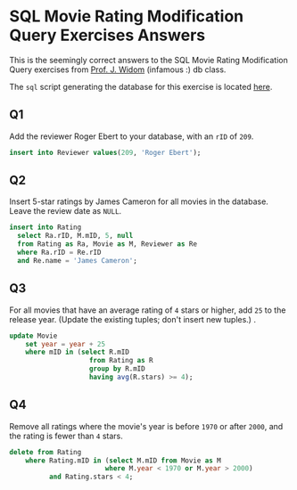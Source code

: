 # SQL Movie Rating Modification Query Exercises Answers

This is the seemingly correct answers to the SQL Movie Rating Modification Query 
exercises from [Prof. J. Widom][2] (infamous :) db class.


The `sql` script generating the database for this exercise is located [here][1].

## Q1

Add the reviewer Roger Ebert to your database, with an `rID` of `209`. 

```sql
insert into Reviewer values(209, 'Roger Ebert');
```

## Q2

Insert 5-star ratings by James Cameron for all movies in the database. 
Leave the review date as `NULL`. 

```sql
insert into Rating
  select Ra.rID, M.mID, 5, null
  from Rating as Ra, Movie as M, Reviewer as Re
  where Ra.rID = Re.rID
  and Re.name = 'James Cameron';
```

## Q3

For all movies that have an average rating of `4` stars or higher, add `25` to the 
release year. (Update the existing tuples; don't insert new tuples.) . 

```sql
update Movie
    set year = year + 25
    where mID in (select R.mID 
                    from Rating as R 
                    group by R.mID 
                    having avg(R.stars) >= 4);
```

## Q4

Remove all ratings where the movie's year is before `1970` or after `2000`, and the 
rating is fewer than `4` stars. 

```sql
delete from Rating
    where Rating.mID in (select M.mID from Movie as M 
                        where M.year < 1970 or M.year > 2000)
          and Rating.stars < 4;
```

[1]: schemas/rating.sql
[2]: http://cs.stanford.edu/people/widom/